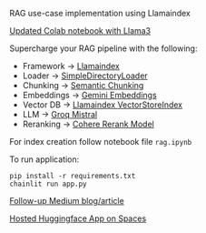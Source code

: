 RAG use-case implementation using Llamaindex

[Updated Colab notebook with Llama3](https://colab.research.google.com/drive/10A9OeLQUQyHXf4KciA-VfWwa9Unv9nh9?usp=sharing)

Supercharge your RAG pipeline with the following:

- Framework -> [Llamaindex](https://docs.llamaindex.ai/en/stable/index.html) 
- Loader -> [SimpleDirectoryLoader](https://docs.llamaindex.ai/en/stable/module_guides/loading/simpledirectoryreader.html)
- Chunking -> [Semantic Chunking](https://docs.llamaindex.ai/en/stable/examples/node_parsers/semantic_chunking.html)
- Embeddings -> [Gemini Embeddings](https://docs.llamaindex.ai/en/stable/examples/node_parsers/semantic_chunking.html)
- Vector DB -> [Llamaindex VectorStoreIndex](https://docs.llamaindex.ai/en/stable/module_guides/indexing/vector_store_index.html)
- LLM -> [Groq Mistral](https://docs.llamaindex.ai/en/stable/examples/llm/groq.html#groq)
- Reranking -> [Cohere Rerank Model](https://docs.llamaindex.ai/en/stable/examples/node_postprocessor/CohereRerank.html)

For index creation follow notebook file ```rag.ipynb```

To run application:

``` 
pip install -r requirements.txt 
chainlit run app.py 
```

[Follow-up Medium blog/article](https://itsjb13.medium.com/building-a-rag-chatbot-using-llamaindex-groq-with-llama3-chainlit-b1709f770f55)

[Hosted Huggingface App on Spaces](https://huggingface.co/spaces/itsJB/Finance_Knowledge_Bot)
